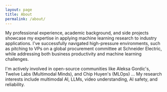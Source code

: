 ```yaml
---
layout: page
title: About
permalink: /about/
---
```


My professional experience, academic background, and side projects showcase my expertise in applying machine learning research to industry applications. I've successfully navigated high-pressure environments, such as pitching to VPs on a global procurement committee at Schneider Electric, while addressing both business productivity and machine learning challenges.

I'm actively involved in open-source communities like Aleksa Gordic's, Twelve Labs  (Multimodal Minds), and Chip Huyen's (MLOps) ... My research interests include multimodal AI, LLMs, video understanding, AI safety, and reliability.

